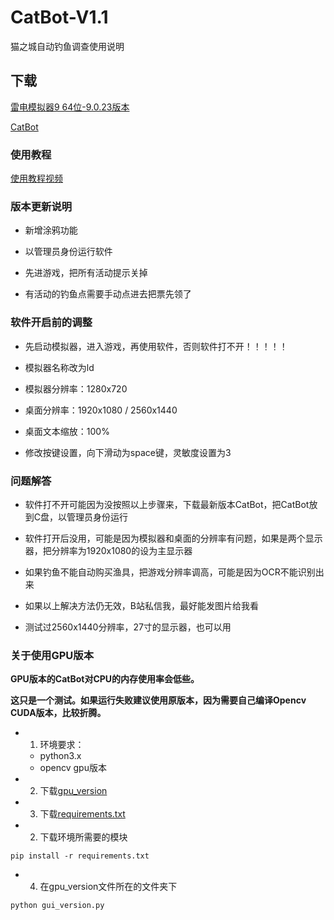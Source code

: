 # CatBot-V1.1

猫之城自动钓鱼调查使用说明

## 下载

[雷电模拟器9 64位-9.0.23版本](https://www.ldmnq.com/other/version-history-and-release-notes.html)

[CatBot](https://github.com/Lorpaves/CatCity-AutoFishing/releases)

### 使用教程

[使用教程视频](https://www.bilibili.com/video/BV1EV4y1T7iq/?spm_id_from=333.999.0.0&vd_source=823ee27acf1c9478547aa057f9d54e6c)

### 版本更新说明

- 新增涂鸦功能

- 以管理员身份运行软件

- 先进游戏，把所有活动提示关掉

- 有活动的钓鱼点需要手动点进去把票先领了

### 软件开启前的调整

- 先启动模拟器，进入游戏，再使用软件，否则软件打不开！！！！！

- 模拟器名称改为ld

- 模拟器分辨率：1280x720

- 桌面分辨率：1920x1080 / 2560x1440

- 桌面文本缩放：100%

- 修改按键设置，向下滑动为space键，灵敏度设置为3

### 问题解答

- 软件打不开可能因为没按照以上步骤来，下载最新版本CatBot，把CatBot放到C盘，以管理员身份运行

- 软件打开后没用，可能是因为模拟器和桌面的分辨率有问题，如果是两个显示器，把分辨率为1920x1080的设为主显示器

- 如果钓鱼不能自动购买渔具，把游戏分辨率调高，可能是因为OCR不能识别出来

- 如果以上解决方法仍无效，B站私信我，最好能发图片给我看

- 测试过2560x1440分辨率，27寸的显示器，也可以用

### 关于使用GPU版本

**GPU版本的CatBot对CPU的内存使用率会低些。**

**这只是一个测试。如果运行失败建议使用原版本，因为需要自己编译Opencv CUDA版本，比较折腾。**

- 1. 环境要求：
  - python3.x
  - opencv gpu版本

- 2. 下载[gpu_version](https://github.com/Lorpaves/CatCity-AutoFishing/blob/master/gpu_version.py)

- 3. 下载[requirements.txt](https://github.com/Lorpaves/CatCity-AutoFishing/blob/master/requirements.txt)

- 2. 下载环境所需要的模块

```shell
pip install -r requirements.txt
```

- 4. 在gpu_version文件所在的文件夹下

```shell
python gui_version.py
```
